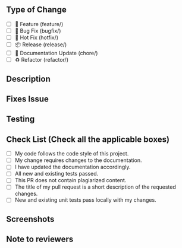 ## Type of Change

<!-- Please delete options that are not relevant -->

- [ ] 🚀 Feature (feature/)
- [ ] 🐛 Bug Fix (bugfix/)
- [ ] 🚨 Hot Fix (hotfix/)
- [ ] 📦 Release (release/)
- [ ] 📝 Documentation Update (chore/)
- [ ] ♻️ Refactor (refactor/)

## Description

<!-- Describe your changes -->

<!-- If your PR fixes an open issue, use `Closes #999` to link your PR with the issue. #999 stands for the issue number you are fixing -->

## Fixes Issue

<!-- Remove this section if not applicable -->

<!-- Example: Closes #31 -->

## Testing

<!-- Describe the testing you've done -->

## Check List (Check all the applicable boxes) <!-- Follow the above conventions to check the box -->

- [ ] My code follows the code style of this project.
- [ ] My change requires changes to the documentation.
- [ ] I have updated the documentation accordingly.
- [ ] All new and existing tests passed.
- [ ] This PR does not contain plagiarized content.
- [ ] The title of my pull request is a short description of the requested changes.
- [ ] New and existing unit tests pass locally with my changes.

## Screenshots

<!-- Add all the screenshots which support your changes -->

## Note to reviewers

<!-- Add notes to reviewers if applicable -->

